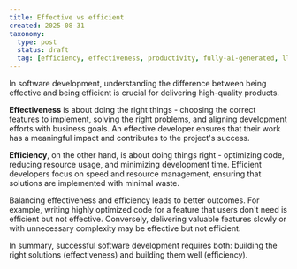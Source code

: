 ```yaml
---
title: Effective vs efficient
created: 2025-08-31
taxonomy:
  type: post
  status: draft
  tag: [efficiency, effectiveness, productivity, fully-ai-generated, llm=chatgpt-4.1]
---
```


In software development, understanding the difference between being effective and being efficient is crucial for delivering high-quality products.

**Effectiveness** is about doing the right things - choosing the correct features to implement, solving the right problems, and aligning development efforts with business goals. An effective developer ensures that their work has a meaningful impact and contributes to the project's success.

**Efficiency**, on the other hand, is about doing things right - optimizing code, reducing resource usage, and minimizing development time. Efficient developers focus on speed and resource management, ensuring that solutions are implemented with minimal waste.

Balancing effectiveness and efficiency leads to better outcomes. For example, writing highly optimized code for a feature that users don't need is efficient but not effective. Conversely, delivering valuable features slowly or with unnecessary complexity may be effective but not efficient.

In summary, successful software development requires both: building the right solutions (effectiveness) and building them well (efficiency).
